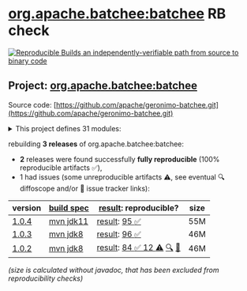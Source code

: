 [org.apache.batchee:batchee](https://central.sonatype.com/artifact/org.apache.batchee/batchee/versions) RB check
=======

[![Reproducible Builds](https://reproducible-builds.org/images/logos/rb.svg) an independently-verifiable path from source to binary code](https://reproducible-builds.org/)

## Project: [org.apache.batchee:batchee](https://central.sonatype.com/artifact/org.apache.batchee/batchee/versions)

Source code: [https://github.com/apache/geronimo-batchee.git](https://github.com/apache/geronimo-batchee.git)

<details><summary>This project defines 31 modules:</summary>

* [org.apache.batchee:batchee](https://central.sonatype.com/artifact/org.apache.batchee/batchee/1.0.4)
* [org.apache.batchee:batchee-beanio](https://central.sonatype.com/artifact/org.apache.batchee/batchee-beanio/1.0.4)
* [org.apache.batchee:batchee-camel](https://central.sonatype.com/artifact/org.apache.batchee/batchee-camel/1.0.4)
* [org.apache.batchee:batchee-cdi](https://central.sonatype.com/artifact/org.apache.batchee/batchee-cdi/1.0.4)
* [org.apache.batchee:batchee-cli](https://central.sonatype.com/artifact/org.apache.batchee/batchee-cli/1.0.4)
* [org.apache.batchee:batchee-commons-csv](https://central.sonatype.com/artifact/org.apache.batchee/batchee-commons-csv/1.0.4)
* [org.apache.batchee:batchee-doc-api](https://central.sonatype.com/artifact/org.apache.batchee/batchee-doc-api/1.0.4)
* [org.apache.batchee:batchee-ee6](https://central.sonatype.com/artifact/org.apache.batchee/batchee-ee6/1.0.4)
* [org.apache.batchee:batchee-extensions](https://central.sonatype.com/artifact/org.apache.batchee/batchee-extensions/1.0.4)
* [org.apache.batchee:batchee-extras](https://central.sonatype.com/artifact/org.apache.batchee/batchee-extras/1.0.4)
* [org.apache.batchee:batchee-groovy](https://central.sonatype.com/artifact/org.apache.batchee/batchee-groovy/1.0.4)
* [org.apache.batchee:batchee-gui](https://central.sonatype.com/artifact/org.apache.batchee/batchee-gui/1.0.4)
* [org.apache.batchee:batchee-hazelcast](https://central.sonatype.com/artifact/org.apache.batchee/batchee-hazelcast/1.0.4)
* [org.apache.batchee:batchee-jackson](https://central.sonatype.com/artifact/org.apache.batchee/batchee-jackson/1.0.4)
* [org.apache.batchee:batchee-jaxrs](https://central.sonatype.com/artifact/org.apache.batchee/batchee-jaxrs/1.0.4)
* [org.apache.batchee:batchee-jaxrs-client](https://central.sonatype.com/artifact/org.apache.batchee/batchee-jaxrs-client/1.0.4)
* [org.apache.batchee:batchee-jaxrs-common](https://central.sonatype.com/artifact/org.apache.batchee/batchee-jaxrs-common/1.0.4)
* [org.apache.batchee:batchee-jaxrs-server](https://central.sonatype.com/artifact/org.apache.batchee/batchee-jaxrs-server/1.0.4)
* [org.apache.batchee:batchee-jaxrs-webapp](https://central.sonatype.com/artifact/org.apache.batchee/batchee-jaxrs-webapp/1.0.4)
* [org.apache.batchee:batchee-jbatch](https://central.sonatype.com/artifact/org.apache.batchee/batchee-jbatch/1.0.4)
* [org.apache.batchee:batchee-jsefa](https://central.sonatype.com/artifact/org.apache.batchee/batchee-jsefa/1.0.4)
* [org.apache.batchee:batchee-jsonp](https://central.sonatype.com/artifact/org.apache.batchee/batchee-jsonp/1.0.4)
* [org.apache.batchee:batchee-maven-plugin](https://central.sonatype.com/artifact/org.apache.batchee/batchee-maven-plugin/1.0.4)
* [org.apache.batchee:batchee-modelmapper](https://central.sonatype.com/artifact/org.apache.batchee/batchee-modelmapper/1.0.4)
* [org.apache.batchee:batchee-servlet](https://central.sonatype.com/artifact/org.apache.batchee/batchee-servlet/1.0.4)
* [org.apache.batchee:batchee-servlet-embedded](https://central.sonatype.com/artifact/org.apache.batchee/batchee-servlet-embedded/1.0.4)
* [org.apache.batchee:batchee-test](https://central.sonatype.com/artifact/org.apache.batchee/batchee-test/1.0.4)
* [org.apache.batchee:batchee-tools](https://central.sonatype.com/artifact/org.apache.batchee/batchee-tools/1.0.4)
* [org.apache.batchee:batchee-webapp](https://central.sonatype.com/artifact/org.apache.batchee/batchee-webapp/1.0.4)
* [org.apache.batchee:extension-doc-helper](https://central.sonatype.com/artifact/org.apache.batchee/extension-doc-helper/1.0.4)
* [org.apache.batchee:spring-boot-batchee-ui](https://central.sonatype.com/artifact/org.apache.batchee/spring-boot-batchee-ui/1.0.4)
</details>

rebuilding **3 releases** of org.apache.batchee:batchee:
- **2** releases were found successfully **fully reproducible** (100% reproducible artifacts :white_check_mark:),
- 1 had issues (some unreproducible artifacts :warning:, see eventual :mag: diffoscope and/or :memo: issue tracker links):

| version | [build spec](/BUILDSPEC.md) | [result](https://reproducible-builds.org/docs/jvm/): reproducible? | size |
| -- | --------- | ------ | -- |
| [1.0.4](https://central.sonatype.com/artifact/org.apache.batchee/batchee/1.0.4/pom) | [mvn jdk11](batchee-1.0.4.buildspec) | [result](batchee-1.0.4.buildinfo): [95 :white_check_mark: ](batchee-1.0.4.buildcompare) | 55M |
| [1.0.3](https://central.sonatype.com/artifact/org.apache.batchee/batchee/1.0.3/pom) | [mvn jdk8](batchee-1.0.3.buildspec) | [result](batchee-1.0.3.buildinfo): [96 :white_check_mark: ](batchee-1.0.3.buildcompare) | 46M |
| [1.0.2](https://central.sonatype.com/artifact/org.apache.batchee/batchee/1.0.2/pom) | [mvn jdk8](batchee-1.0.2.buildspec) | [result](batchee-1.0.2.buildinfo): [84 :white_check_mark:  12 :warning:](batchee-1.0.2.buildcompare) [:mag:](batchee-1.0.2.diffoscope) [:memo:](https://github.com/apache/geronimo-batchee/pull/7) | 46M |

<i>(size is calculated without javadoc, that has been excluded from reproducibility checks)</i>

